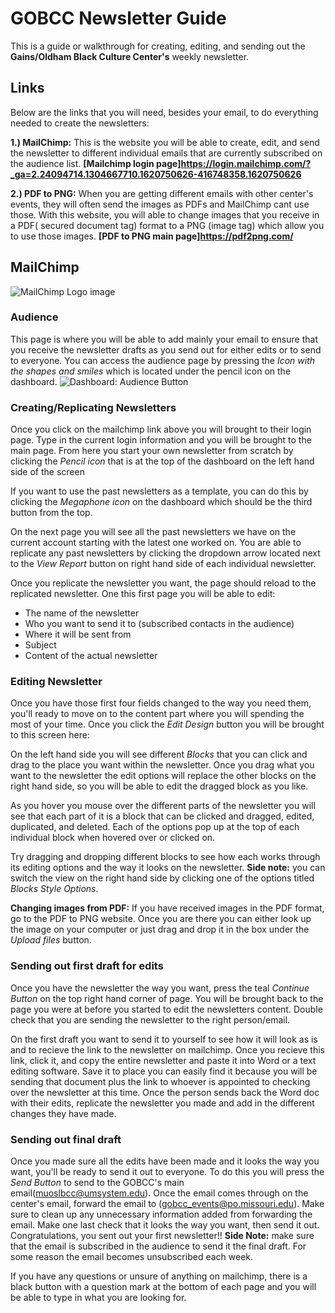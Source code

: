 # GOBCC Newsletter Guide

This is a guide or walkthrough for creating, editing, and sending out the **Gains/Oldham Black Culture Center's** weekly newsletter.


## Links
Below are the links that you will need, besides your email, to do everything needed to create the newsletters:

**1.) MailChimp:** This is the website you will be able to create, edit, and send the newsletter to different individual emails that are currently subscribed on the audience list.
**[Mailchimp login page]https://login.mailchimp.com/?_ga=2.24094714.1304667710.1620750626-416748358.1620750626**

**2.) PDF to PNG:** When you are getting different emails with other center's events, they will often send the images as PDFs and MailChimp cant use those. With this website, you will able to change images that you receive in a PDF( secured document tag) format to a PNG (image tag) which allow you to use those images.
**[PDF to PNG main page]https://pdf2png.com/**

## MailChimp
![MailChimp Logo image](https://www.amocrm.com/static/images/pages/integrations/logo/mailchimp.png)

### Audience
This page is where you will be able to add mainly your email to ensure that you receive the newsletter drafts as you send out for either edits or to send to everyone. You can access the audience page by pressing the *Icon with the shapes and smiles* which is located under the pencil icon on the dashboard.
![Dashboard: Audience Button](https://www.google.com/url?sa=i&url=https%3A%2F%2Fartstorefrontssupport.zendesk.com%2Fhc%2Fen-us%2Farticles%2F360026491752-How-To-Create-a-new-Audience-List-in-Mailchimp&psig=AOvVaw1NgoQICdBhwVoLdHAeWLGA&ust=1620923449964000&source=images&cd=vfe&ved=0CAIQjRxqFwoTCNDhsMjIxPACFQAAAAAdAAAAABAE)



### Creating/Replicating Newsletters  
Once you click on the mailchimp link above you will brought to their login page. Type in the current login information and you will be brought to the main page. From here you start your own newsletter from scratch by clicking the *Pencil icon* that is at the top of the dashboard on the left hand side of the screen
<!-- ![Dashboard: Create Button]() -->

If you want to use the past newsletters as a template, you can do this by clicking the *Megaphone icon* on the dashboard which should be the third button from the top. 
<!-- ![Dashboard: Champaign Button]() -->

On the next page you will see all the past newsletters we have on the current account starting with the latest one worked on. You are able to replicate any past newsletters by clicking the dropdown arrow located next to the *View Report* button on right hand side of each individual newsletter.
<!-- ![Individual newsletter example]() -->

Once you replicate the newsletter you want, the page should reload to the replicated newsletter.  One this first page you will be able to edit:

 - The name of the newsletter
 - Who you want to send it to (subscribed contacts in the audience)
 - Where it will be sent from
 - Subject
 - Content of the actual newsletter

### Editing Newsletter
Once you have those first four fields changed to the way you need them, you'll ready to move on to the content part where you will spending the most of your time. Once you click the *Edit Design* button you will be brought to this screen here:
<!-- ![Newsletter Content page]() -->

On the left hand side you will see different *Blocks* that you can click and drag to the place you want within the newsletter. Once you drag what you want to the newsletter the edit options will replace the other blocks on the right hand side, so you will be able to edit the dragged block as you like.

As you hover you mouse over the different parts of the newsletter you will see that each part of it is a block that can be clicked and dragged, edited, duplicated, and deleted. Each of the options pop up at the top of each individual block when hovered over or clicked on.
<!-- ![Content of Newsletter]() -->
Try dragging and dropping different blocks to see how each works through its editing options and the way it looks on the newsletter.
**Side note:** you can switch the view on the right hand side by clicking one of the options titled *Blocks* *Style* *Options*.

**Changing images from PDF:** If you have received images in the PDF format, go to the PDF to PNG website. Once you are there you can either look up the image on your computer or just drag and drop it in the box under the *Upload files* button.

### Sending out first draft for edits
Once you have the newsletter the way you want, press the teal *Continue Button* on the top right hand corner of page. You will be brought back to the page you were at before you started to edit the newsletters content. Double check that you are sending the newsletter to the right person/email. 

On the first draft you want to send it to yourself to see how it will look as is and to recieve the link to the newsletter on mailchimp. Once you recieve this link, click it, and copy the entire newsletter and paste it into Word or a text editing software. Save it to place you can easily find it because you will be sending that document plus the link to whoever is appointed to checking over the newsletter at this time. Once the person sends back the Word doc with their edits, replicate the newsletter you made and add in the different changes they have made. 


### Sending out final draft
Once you made sure all the edits have been made and it looks the way you want, you'll be ready to send it out to everyone. To do this you will press the *Send Button* to send to the GOBCC's main email(muoslbcc@umsystem.edu). Once the email comes through on the center's email, forward the email to (gobcc_events@po.missouri.edu). Make sure to clean up any unnecessary information added from forwarding the email. Make one last check that it looks the way you want, then send it out.
Congratulations, you sent out your first newsletter!!
**Side Note:** make sure that the email is subscribed in the audience to send it the final draft. For some reason the email becomes unsubscribed each week. 
 
 If you have any questions or unsure of anything on mailchimp, there is a black button with a question mark at the bottom of each page and you will be able to type in what you are looking for.
